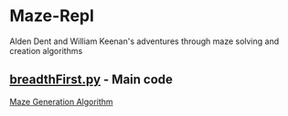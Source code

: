# Maze-Repl
Alden Dent and William Keenan's adventures through maze solving and creation algorithms
## [breadthFirst.py](https://replit.com/@WilliamKeenan1/Maze-Repl#breadthFirst.py) - Main code

[Maze Generation Algorithm](http://weblog.jamisbuck.org/2011/1/3/maze-generation-kruskal-s-algorithm)

